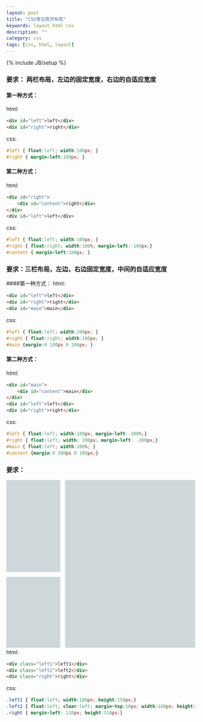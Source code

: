 ```yaml
---
layout: post
title: "CSS常见首页布局"
keywords: layout html css
description: ""
category: css
tags: [css, html, layout]
---
```

{% include JB/setup %}

### 要求： 两栏布局，左边的固定宽度，右边的自适应宽度
#### 第一种方式：
html:

```html
<div id="left">left</div>
<div id="right">right</div>
```

<!-- more -->

css:

```css
#left { float:left; width:100px; }
#right { margin-left:100px; }
```

#### 第二种方式：
html:

```html
<div id="right">
	<div id="content">right</div>
</div>
<div id="left">left</div>
```

css:

```css
#left { float:left; width:100px; }
#right { float:right; width:100%; margin-left:-100px;}
#content { margin-left:100px; }
```

### 要求：三栏布局，左边，右边固定宽度，中间的自适应宽度
####第一种方式：
html:

```html
<div id="left">left</div>
<div id="right">right</div>
<div id="main">main</div>
```

css:

```css
#left { float:left; width:200px; }
#right { float:right; width:100px; }
#main {margin:0 100px 0 200px; }
```

#### 第二种方式：
html:

```html
<div id="main">
    <div id="content">main</div>
</div>
<div id="left">left</div>
<div id="right">right</div>
```

css:

```css
#left { float:left; width:100px; margin-left:-100%;}
#right { float:left; width: 200px; margin-left: -200px;}
#main { float:left; width:100%; }
#content {margin:0 200px 0 100px;}
```

### 要求：
<img src="/assets/images/css-layout/layout_01.jpg" width="500" />
html:

```html
<div class="left1">left1</div>
<div class="left2">left2</div>
<div class="right">right</div>
```

css:

```css
.left1 { float:left; width:100px; height:150px;}
.left2 { float:left; clear:left; margin-top:10px; width:100px; height:150px;}
.right { margin-left: 110px; height:310px;}
```
